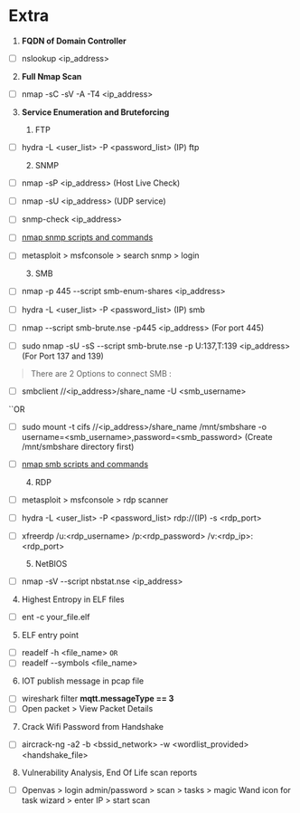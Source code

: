 # Extra

1. **FQDN of Domain Controller**

- [ ] nslookup <ip_address>

2. **Full Nmap Scan**

- [ ] nmap -sC -sV -A -T4 <ip_address>

3.  **Service Enumeration and Bruteforcing**

	1. FTP

- [ ] hydra -L <user_list> -P <password_list> (IP) ftp

	2. SNMP

- [ ] nmap -sP <ip_address> (Host Live Check)
- [ ] nmap -sU <ip_address> (UDP service)
- [ ] snmp-check <ip_address>
- [ ] [nmap snmp scripts and commands](https://nmap.org/search/?q=snmp)
- [ ] metasploit > msfconsole > search snmp > login

	3.  SMB

- [ ] nmap -p 445  --script smb-enum-shares <ip_address>
- [ ] hydra -L <user_list> -P <password_list> (IP) smb
- [ ] nmap --script smb-brute.nse -p445 <ip_address> (For port 445)
- [ ] sudo nmap -sU -sS --script smb-brute.nse -p U:137,T:139 <ip_address> (For Port 137 and 139)

> There are 2 Options to connect SMB :

- [ ] smbclient //<ip_address>/share_name -U <smb_username>

``OR

- [ ] sudo mount -t cifs //<ip_address>/share_name /mnt/smbshare -o username=<smb_username>,password=<smb_password> (Create /mnt/smbshare directory first)
- [ ] [nmap smb scripts and commands](https://nmap.org/search/?q=smb)

	4. RDP

- [ ] metasploit > msfconsole > rdp scanner
- [ ] hydra -L <user_list> -P <password_list> rdp://(IP) -s <rdp_port>
- [ ] xfreerdp /u:<rdp_username> /p:<rdp_password> /v:<rdp_ip>:<rdp_port>

	5. NetBIOS

- [ ] nmap -sV --script nbstat.nse <ip_address>


4. Highest Entropy in ELF files

- [ ] ent -c your_file.elf

5. ELF entry point

- [ ] readelf -h <file_name>
``OR``
- [ ] readelf --symbols <file_name>

6. IOT publish message in pcap file

- [ ] wireshark filter **mqtt.messageType == 3**
- [ ] Open packet > View Packet Details

7. Crack Wifi Password from Handshake

- [ ] aircrack-ng -a2 -b <bssid_network> -w <wordlist_provided> <handshake_file>

8. Vulnerability Analysis, End Of Life scan reports

- [ ] Openvas > login admin/password > scan > tasks > magic Wand icon for task wizard > enter IP > start scan